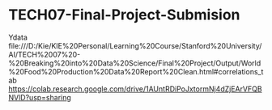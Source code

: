 # TECH07-Final-Project-Submision
Ydata file:///D:/Kie/KIE%20Personal/Learning%20Course/Stanford%20University/AI/TECH%2007%20-%20Breaking%20into%20Data%20Science/Final%20Project/Output/World%20Food%20Production%20Data%20Report%20Clean.html#correlations_tab
https://colab.research.google.com/drive/1AUntRDiPoJxtormNj4dZjEArVFQBNVlD?usp=sharing
